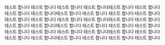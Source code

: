 테스트 합니다
테스트 합니다
테스트 합니다
테스트 합니다테스트 합니다
테스트 합니다
테스트 합니다
테스트 합니다테스트 합니다
테스트 합니다
테스트 합니다
테스트 합니다테스트 합니다
테스트 합니다
테스트 합니다
테스트 합니다테스트 합니다
테스트 합니다
테스트 합니다
테스트 합니다테스트 합니다
테스트 합니다
테스트 합니다
테스트 합니다테스트 합니다
테스트 합니다
테스트 합니다
테스트 합니다테스트 합니다
테스트 합니다
테스트 합니다
테스트 합니다테스트 합니다
테스트 합니다
테스트 합니다
테스트 합니다